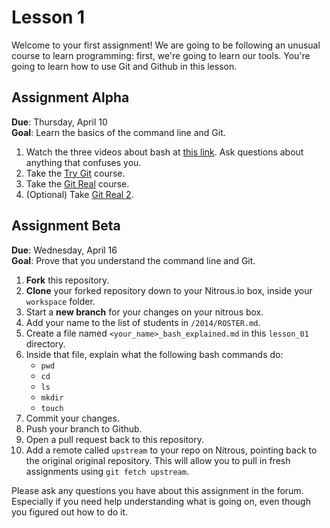 Lesson 1
===========================================

Welcome to your first assignment! We are going to be following an unusual course
to learn programming: first, we're going to learn our tools. You're going to
learn how to use Git and Github in this lesson.

## Assignment Alpha
**Due**: Thursday, April 10  
**Goal**: Learn the basics of the command line and Git.

1. Watch the three videos about bash at [this link](http://forum.danielberkompas.com/t/class-1-agenda-apr-3/27/2).
Ask questions about anything that confuses you.
2. Take the [Try Git](http://try.github.io) course.
3. Take the [Git Real](https://www.codeschool.com/courses/git-real) course.
4. (Optional) Take [Git Real 2](https://www.codeschool.com/courses/git-real-2).


## Assignment Beta
**Due**: Wednesday, April 16  
**Goal**: Prove that you understand the command line and Git.

1. **Fork** this repository.
2. **Clone** your forked repository down to your Nitrous.io box, inside your `workspace` folder.
3. Start a **new branch** for your changes on your nitrous box.
4. Add your name to the list of students in `/2014/ROSTER.md`.
5. Create a file named `<your_name>_bash_explained.md` in this `lesson_01` directory.
6. Inside that file, explain what the following bash commands do:
    - `pwd`
    - `cd`
    - `ls`
    - `mkdir`
    - `touch`
7. Commit your changes.
8. Push your branch to Github.
9. Open a pull request back to this repository.
10. Add a remote called `upstream` to your repo on Nitrous, pointing back to the
original original repository. This will allow you to pull in fresh assignments using `git fetch upstream`.

Please ask any questions you have about this assignment in the forum. Especially
if you need help understanding what is going on, even though you figured out how
to do it.

